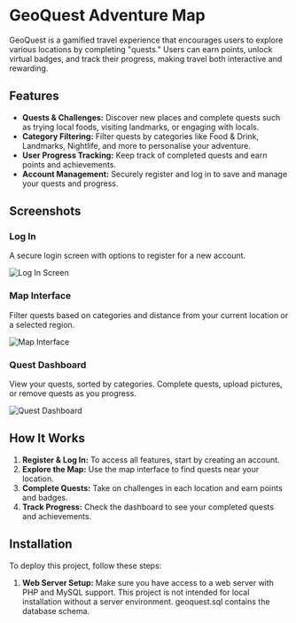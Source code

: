 # GeoQuest Adventure Map

GeoQuest is a gamified travel experience that encourages users to explore various locations by completing "quests." Users can earn points, unlock virtual badges, and track their progress, making travel both interactive and rewarding.

## Features

- **Quests & Challenges:** Discover new places and complete quests such as trying local foods, visiting landmarks, or engaging with locals.
- **Category Filtering:** Filter quests by categories like Food & Drink, Landmarks, Nightlife, and more to personalise your adventure.
- **User Progress Tracking:** Keep track of completed quests and earn points and achievements.
- **Account Management:** Securely register and log in to save and manage your quests and progress.

## Screenshots

### Log In
A secure login screen with options to register for a new account.

![Log In Screen](https://github.com/t3rryhuang/DurHack2024/blob/main/screenshots/log-in.png?raw=true)

### Map Interface
Filter quests based on categories and distance from your current location or a selected region.

![Map Interface](https://github.com/t3rryhuang/DurHack2024/blob/main/screenshots/map.png?raw=true)

### Quest Dashboard
View your quests, sorted by categories. Complete quests, upload pictures, or remove quests as you progress.

![Quest Dashboard](https://github.com/t3rryhuang/DurHack2024/blob/main/screenshots/my-quests.png?raw=true)

## How It Works

1. **Register & Log In:** To access all features, start by creating an account.
2. **Explore the Map:** Use the map interface to find quests near your location.
3. **Complete Quests:** Take on challenges in each location and earn points and badges.
4. **Track Progress:** Check the dashboard to see your completed quests and achievements.

## Installation

To deploy this project, follow these steps:

1. **Web Server Setup:** Make sure you have access to a web server with PHP and MySQL support. This project is not intended for local installation without a server environment. geoquest.sql contains the database schema.
